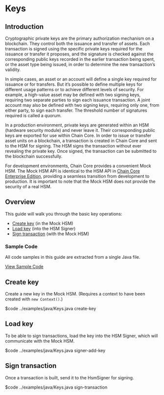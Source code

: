 # Keys

## Introduction

Cryptographic private keys are the primary authorization mechanism on a blockchain. They control both the issuance and transfer of assets. Each transaction is signed using the specific private keys required for the issuance or transfer it proposes, and the signature is checked against the corresponding public keys recorded in the earlier transaction being spent, or the asset type being issued, in order to determine the new transaction’s validity.

In simple cases, an asset or an account will define a single key required for issuance or for transfers. But it’s possible to define multiple keys for different usage patterns or to achieve different levels of security. For example, a high-value asset may be defined with two signing keys, requiring two separate parties to sign each issuance transaction. A joint account may also be defined with two signing keys, requiring only one, from either party, to sign each transfer. The threshold number of signatures required is called a quorum.

In a production environment, private keys are generated within an HSM (hardware security module) and never leave it. Their corresponding public keys are exported for use within Chain Core. In order to issue or transfer asset units on a blockchain, a transaction is created in Chain Core and sent to the HSM for signing. The HSM signs the transaction without ever revealing the private key. Once signed, the transaction can be submitted to the blockchain successfully.

For development environments, Chain Core provides a convenient Mock HSM. The Mock HSM API is identical to the HSM API in [Chain Core Enterprise Edition](https://chain.com/enterprise), providing a seamless transition from development to production. It is important to note that the Mock HSM does not provide the security of a real HSM.

## Overview

This guide will walk you through the basic key operations:

* [Create key](#create-key) (in the Mock HSM)
* [Load key](#load-key) (into the HSM Signer)
* [Sign transaction](#sign-transaction) (with the Mock HSM)

### Sample Code

All code samples in this guide are extracted from a single Java file.

<a href="../examples/java/Keys.java" class="downloadBtn btn success" target="\_blank">View Sample Code</a>

## Create key

Create a new key in the Mock HSM. (Requires a context to have been created with `new Context()`.)

$code ../examples/java/Keys.java create-key

## Load key

To be able to sign transactions, load the key into the HSM Signer, which will communicate with the Mock HSM.

$code ../examples/java/Keys.java signer-add-key

## Sign transaction

Once a transaction is built, send it to the HsmSigner for signing.

$code ../examples/java/Keys.java sign-transaction
